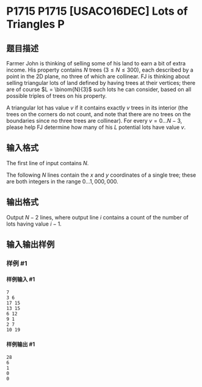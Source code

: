 # P1715 P1715 [USACO16DEC] Lots of Triangles P

## 题目描述

Farmer John is thinking of selling some of his land to earn a bit of extra income. His property contains $N$ trees ($3 \leq N \leq 300$), each described by a point in the 2D plane, no three of which are collinear. FJ is thinking about selling triangular lots of land defined by having trees at their vertices; there are of course $L = \binom{N}{3}$ such lots he can consider, based on all possible triples of trees on his property.

A triangular lot has value $v$ if it contains exactly $v$ trees in its interior (the trees on the corners do not count, and note that there are no trees on the boundaries since no three trees are collinear). For every $v = 0 \ldots N-3$, please help FJ determine how many of his $L$ potential lots have value $v$.

## 输入格式

The first line of input contains $N$.

The following $N$ lines contain the $x$ and $y$ coordinates of a single tree; these are both integers in the range $0 \ldots 1,000,000$.

## 输出格式

Output $N-2$ lines, where output line $i$ contains a count of the number of lots having value $i-1$.

## 输入输出样例

### 样例 #1

#### 样例输入 #1

```
7
3 6
17 15
13 15
6 12
9 1
2 7
10 19
```

#### 样例输出 #1

```
28
6
1
0
0
```
